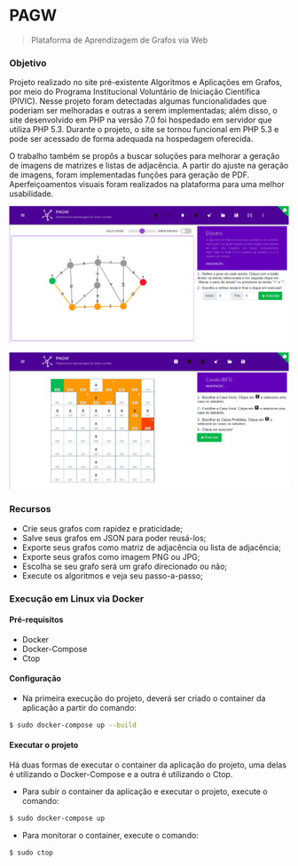 # PAGW

>  Plataforma de Aprendizagem de Grafos via Web

### Objetivo

Projeto realizado no site pré-existente Algoritmos e Aplicações em Grafos, por meio do Programa Institucional Voluntário de Iniciação Científica (PIVIC). Nesse projeto foram detectadas algumas funcionalidades que poderiam ser melhoradas e outras a serem implementadas; além disso, o site desenvolvido em PHP na versão 7.0 foi hospedado em servidor que utiliza PHP 5.3. Durante o projeto, o site se tornou funcional em PHP 5.3 e pode ser acessado de forma adequada na hospedagem oferecida. 

O trabalho também se propôs a buscar soluções para melhorar a geração de imagens de matrizes e listas de adjacência. A partir do ajuste na geração de imagens, foram implementadas funções para geração de PDF. Aperfeiçoamentos visuais foram realizados na plataforma para uma melhor usabilidade.

![](1.png)

![](2.png)

### Recursos

* Crie seus grafos com rapidez e praticidade;
* Salve seus grafos em JSON para poder reusá-los;
* Exporte seus grafos como matriz de adjacência ou lista de adjacência;
* Exporte seus grafos como imagem PNG ou JPG;
* Escolha se seu grafo será um grafo direcionado ou não;
* Execute os algoritmos e veja seu passo-a-passo;

### Execução em Linux via Docker

#### Pré-requisitos
* Docker
* Docker-Compose
* Ctop

#### Configuração

* Na primeira execução do projeto, deverá ser criado o container da aplicação a partir do comando:
```bash 
$ sudo docker-compose up --build
```
#### Executar o projeto

Há duas formas de executar o container da aplicação do projeto, uma delas é utilizando o Docker-Compose e a outra é utilizando o Ctop.

* Para subir o container da aplicação e executar o projeto, execute o comando:

```bash
$ sudo docker-compose up
```
* Para monitorar o container, execute o comando:

```bash 
$ sudo ctop
```
